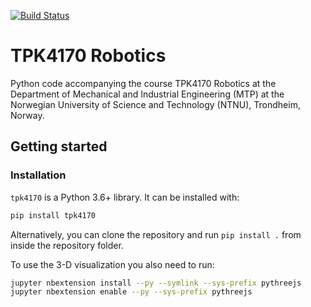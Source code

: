 [![Build Status](https://travis-ci.org/tingelst/tpk4170-robotics.svg?branch=master)](https://travis-ci.org/tingelst/tpk4170-robotics)

# TPK4170 Robotics

Python code accompanying the course TPK4170 Robotics at the Department of Mechanical and Industrial Engineering (MTP) at the Norwegian University of Science and Technology (NTNU), Trondheim, Norway.

## Getting started

### Installation

`tpk4170` is a Python 3.6+ library. It can be installed with:
```bash
pip install tpk4170
```
Alternatively, you can clone the repository and run `pip install .` from inside the repository folder.

To use the 3-D visualization you also need to run:
```bash
jupyter nbextension install --py --symlink --sys-prefix pythreejs
jupyter nbextension enable --py --sys-prefix pythreejs
```
